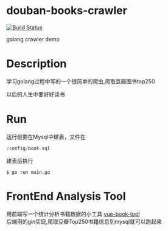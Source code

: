 # douban-books-crawler  
[![Build Status](https://travis-ci.com/travis-ci/travis-web.svg?branch=master)](https://travis-ci.com/travis-ci/travis-web)  

golang crawler demo

# Description
学习golang过程中写的一个很简单的爬虫,爬取豆瓣图书top250  

以后的人生中要好好读书



# Run  
运行前要在Mysql中建表，文件在
```go
/config/book.sql
```
建表后执行

```shell
$ go run main.go
```

# FrontEnd Analysis Tool

用前端写一个统计分析书籍数据的小工具
[vue-book-tool](https://github.com/fenghaojiang/vue-books-tool)  
后端用的gin实现,爬取豆瓣Top250书籍信息到mysql就可以跑起来  

